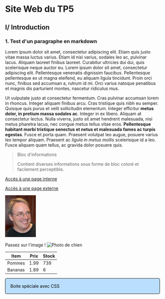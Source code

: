 <head>
  <style>
    .note {
      
      
      !important: ;
    }
  </style>
</head>

# Site Web du TP5

## I/ Introduction

### 1. Test d'un paragraphe en markdown

  Lorem ipsum dolor sit amet, consectetur adipiscing elit. Etiam quis justo vitae massa luctus varius. Etiam id nisi varius, sodales leo ac, pulvinar lacus. Aliquam laoreet finibus laoreet. Curabitur ultricies dui dui, quis scelerisque neque auctor eu. Lorem ipsum dolor sit amet, consectetur adipiscing elit. Pellentesque venenatis dignissim faucibus. Pellentesque pellentesque ex ut magna eleifend, eu aliquam ligula tincidunt. Proin orci nunc, finibus sed accumsan a, rutrum id mi. Orci varius natoque penatibus et magnis dis parturient montes, nascetur ridiculus mus.
   
  Ut vulputate justo at consectetur fermentum. Cras pulvinar accumsan lorem in rhoncus. Integer aliquam finibus arcu. Cras tristique quis nibh eu semper. Quisque quis purus et velit sollicitudin elementum. Integer efficitur **metus dolor, in pretium massa sodales ac**. Integer in ex libero. Aliquam at consectetur lectus. Nulla viverra, justo sit amet hendrerit malesuada, nisi metus pharetra lacus, nec congue metus tellus vitae eros. **Pellentesque habitant morbi tristique senectus et netus et malesuada fames ac turpis egestas**. Fusce et porta quam. Praesent volutpat leo augue, posuere varius leo tempor aliquam. Praesent ac *ligula in metus mollis* scelerisque id a leo. Fusce aliquam quam tellus, ac gravida dolor posuere quis.
    
     
> Bloc d'informations
>
> Contient diverses informations sous forme de bloc coloré et facilement perceptible.
   

[Accès à une page interne](https://pastequecarre.github.io/tp5/)
   
[Accès à une page externe](https://en.wikipedia.org/wiki/Linus_Torvalds)

<img src="./images/linus.jpeg" width="100" alt="photo de Linus, créateur de Linux" caption="Photo de Linus">
  
Passez sur l'image !
![Photo de chien](https://img.20mn.fr/NoQBW3SwTxy_laVhOMBH5ik/1200x768_les-chiens-de-race-rottweiller "Chien trop mignon")

| Item      | Prix     | Stock    |
| --------- | -------- | -------- |
| Pommes    | 1.99     | 739      |
| Bananas   | 1.89     | 6        |
      

<div style="min-height: 17px; margin: 4px 0 2px; margin-bottom: 2px; font-size: 12px; color: #000000; font-size: 14px; padding: 16px; margin-bottom: 24px; border-color: #000000; background-color: rgba(84,174,255,0.4); border-radius: 4px; border: 1px solid #000000;">Boite spéciale avec CSS</div>
